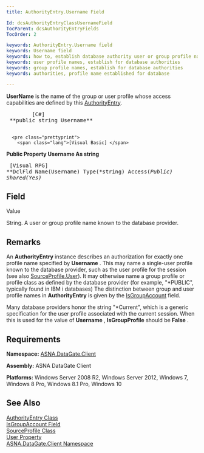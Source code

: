 ```yaml
---
title: AuthorityEntry.Username Field

Id: dcsAuthorityEntryClassUsernameField
TocParent: dcsAuthorityEntryFields
TocOrder: 2

keywords: AuthorityEntry.Username field
keywords: Username field
keywords: how to, establish database authority user or group profile name
keywords: user profile names, establish for database authorities
keywords: group profile names, establish for database authorities
keywords: authorities, profile name established for database

---
```


**UserName** is the name of the group or user profile whose access capabilities are defined by this [AuthorityEntry](authority-entry-class.html).
<pre class="prettyprint">
        <span class="lang">[C#]</span>
 **public string Username** 
      </pre>
      <pre class="prettyprint">
        <span class="lang">[Visual Basic] </span>
 **Public Property Username As string** 
      </pre>
      <pre class="prettyprint">
        <span class="lang">[Visual RPG]</span>
 **DclFld Name(Username) Type(*string) Access(*Public) Shared(*Yes)** 
      </pre>

## Field
 Value

String. A user or group profile name known to the database provider.
## Remarks

An **AuthorityEntry** instance describes an authorization for exactly one profile name specified by **Username** . This may name a single-user profile known to the database provider, such as the user profile for the session (see also [SourceProfile.User](source-profile-class-user-property.html)). It may otherwise name a group profile or profile class as defined by the database provider (for example, "*PUBLIC", typically found in IBM i databases) The distinction between group and user profile names in **AuthorityEntry** is given by the [IsGroupAccount](authority-entry-class-username-field.html) field.

Many database providers honor the string "*Current", which is a generic specification for the user profile associated with the current session. When this is used for the value of **Username** , **IsGroupProfile** should be **False** .
## Requirements

**Namespace:** [ASNA.DataGate.Client](datagate-client-namespace.html) 

**Assembly:** ASNA DataGate Client

**Platforms:** Windows Server 2008 R2, Windows Server 2012, Windows 7, Windows 8 Pro, Windows 8.1 Pro, Windows 10
## See Also


[AuthorityEntry Class](authority-entry-class.html)
      <br />
[IsGroupAccount Field](authority-entry-class-username-field.html)
      <br />
[SourceProfile Class](source-profile-class.html)
      <br />
[User Property](source-profile-class-user-property.html)
      <br />
[ASNA.DataGate.Client Namespace](datagate-client-namespace.html)

